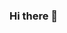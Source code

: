 ### Hi there 👋

<!--
**miquelangelamengual/miquelangelamengual** is a ✨ _special_ ✨ repository because its `README.md` (this file) appears on your GitHub profile.

Here are some ideas to get you started:

- 🔭 I’m currently working on ...
- 🌱 I’m currently learning ...
- 👯 I’m looking to collaborate on ...
- 🤔 I’m looking for help with ...
- 💬 Ask me about ...
- 📫 How to reach me: ...
- 😄 Pronouns: ...
- ⚡ Fun fact: ...
--

[![miquelangelamengual's GitHub stats](https://github-readme-stats.vercel.app/api?username=miquelangelamengual)](https://github.com/anuraghazra/github-readme-stats)


